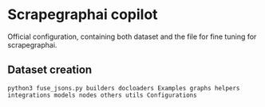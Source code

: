 # Scrapegraphai copilot
Official configuration, containing both dataset and the file for fine tuning for scrapegraphai.

## Dataset creation

```
python3 fuse_jsons.py builders docloaders Examples graphs helpers integrations models nodes others utils Configurations
```